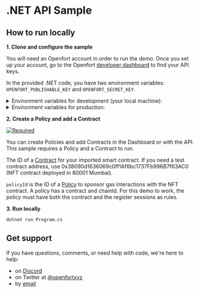 # .NET API Sample

## How to run locally

**1. Clone and configure the sample**

You will need an Openfort account in order to run the demo. Once you set up your account, go to the Openfort [developer dashboard](https://dashboard.openfort.xyz/apikeys) to find your API keys.

In the provided .NET code, you have two environment variables: `OPENFORT_PUBLISHABLE_KEY` and `OPENFORT_SECRET_KEY`.

<details>
<summary>Environment variables for development (your local machine):</summary>

    - **Windows (CMD)**:
      ```
      setx OPENFORT_SECRET_KEY "your_secret_key_here"
      ```

    - **Windows (PowerShell)**:
      ```powershell
      $env:OPENFORT_SECRET_KEY="your_secret_key_here"
      ```

    - **Linux/macOS**:
      ```bash
      export OPENFORT_SECRET_KEY=your_secret_key_here
      ```

    After setting them, you may need to restart any running servers or shells for the variables to take effect.

</details>

<details>
<summary>Environment variables for production:</summary>

    The way you set environment variables depends on your hosting solution:

    - **Azure Web Apps**: You can set them in the "Application settings" pane.
  
    - **Docker**: You can set them using the `-e` flag with `docker run` or in a `docker-compose.yml` file under `environment`.
  
    - **AWS Elastic Beanstalk**: You can set them in the software configuration of your environment.
  
    - **Other Cloud Providers**: Most cloud providers offer a way to set environment variables for applications. Check the documentation of your chosen provider.
</details>


**2. Create a Policy and add a Contract**

[![Required](https://img.shields.io/badge/REQUIRED-TRUE-ORANGE.svg)](https://shields.io/)

You can create Policies and add Contracts in the Dashboard or with the API. This sample requires a Policy and a Contract to run. 

The ID of a [Contract](https://www.openfort.xyz/docs/reference/api/create-contract-object) for your imported smart contract.
If you need a test contract address, use 0x38090d1636069c0ff1Af6bc1737Fb996B7f63AC0 (NFT contract deployed in 80001 Mumbai).

`policyId` is the ID of a [Policy](https://www.openfort.xyz/docs/reference/api/create-a-policy-object) to sponsor gas interactions with the NFT contract. A policy has a contract and chainId. For this demo to work, the policy must have both the contract and the register sessions as rules.

**3. Run locally**

```sh
dotnet run Program.cs
```

## Get support

If you have questions, comments, or need help with code, we're here to help:
- on [Discord](https://discord.com/invite/t7x7hwkJF4)
- on Twitter at [@openfortxyz](https://twitter.com/openfortxyz)
- by [email](mailto:support+github@openfort.xyz)
